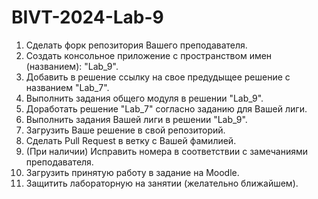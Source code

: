 # BIVT-2024-Lab-9
1. Сделать форк репозитория Вашего преподавателя.
2. Создать консольное приложение с пространством имен (названием): "Lab_9".
3. Добавить в решение ссылку на свое предудыщее решение с названием "Lab_7".
4. Выполнить задания общего модуля в решении "Lab_9".
5. Доработать решение "Lab_7" согласно заданию для Вашей лиги.
6. Выполнить задания Вашей лиги в решении "Lab_9".
8. Загрузить Ваше решение в свой репозиторий.
9. Сделать Pull Request в ветку с Вашей фамилией.
10. (При наличии) Исправить номера в соответствии с замечаниями преподавателя.
11. Загрузить принятую работу в задание на Moodle.
12. Защитить лабораторную на занятии (желательно ближайшем).
